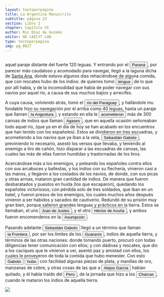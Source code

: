 ```yaml
---
layout: textoporpagina
title: La Argentina Manuscrita
subtitle: página 23
section: Libro I
chapter: Capítulo VI
author: Rui Díaz de Guzmán
editor: HD CAICYT LAB
type: textoporpagina
img: pg_0027
---
```

<div class="row">
    <div class="column">
<p>aquel paraje distante del fuerte 120 leguas. Y entrando por el <a href="https://recogito.pelagios.org/document/wzqxhk0h3vpikm/part/1/edit#9cbcd2d1-f017-4dad-862a-1537d55d9665" target="_blank"><button class="balloon" data-balloon-pos="up" data-balloon-length="large" data-balloon="Refiere al Río Paraná.">Paraná</button></a>, por parecer más caudaloso y acomodado para navegar, llegó a la laguna dicha de <a href="https://recogito.pelagios.org/document/wzqxhk0h3vpikm/part/1/edit#738446f9-4081-44fb-b11d-c77e2379e186" target="_blank">Santa Ana</a>, donde estuvo algunos días rehaciéndose de alguna comida, que con rescates hubo de los indios: de quienes tomó <button class="balloon" data-balloon-pos="up" data-balloon-length="large" data-balloon="Los testimonios en Santa Ana fueron recogidos por Francisco del Puerto, a quien Caboto halló en la desembocadura del Paraná y que el texto de Rui Díaz no menciona.">lengua</button> de lo que por allí había, y de la incomodidad que había de poder navegar con sus navíos por aquel río, a causa de sus muchos bajíos y arrecifes.</p> <p>A cuya causa, volviendo atrás, tomó el <button class="balloon" data-balloon-pos="up" data-balloon-length="large" data-balloon="Refiere al río Paraguay.">río del Paraguay</button>, y hallándole mu fondable hizo su navegación por él arriba como 40 leguas, hasta un paraje que llaman <button class="balloon" data-balloon-pos="up" data-balloon-length="large" data-balloon="Refiere al fuerte del paraje donde el río Paraguay hace una estrechura.">la Angostura</button>; y estando en ella le <button class="balloon" data-balloon-pos="up" data-balloon-length="large" data-balloon="El enfrentamiento habría tenido lugar sobre el río Bermejo, donde los exploradores de Caboto sufrieron grandes bajas, como la del teniente Miguel Rifos. La descripción que hace Rui Díaz no coincide con lo descripto en fuentes documentales coetáneas, como tampoco aparecen datos de una toma de cautivos ni de redención de cautivos en manos de agaces.">acometieron</button> más de 300 canoas de indios que llaman <button class="balloon" data-balloon-pos="up" data-balloon-length="large" data-balloon="Sociedad nativa que habitaba en el curso inferior del río Paraguay. Pertenecían al tronco lingüístico mataco-guaycurú, eran muy hábiles canoeros y pescadores. Solían tener conflictos con los guaraníes carios que vivían río arriba y luego por extensión con los cristianos de Asunción.">Agases</button>, que en aquella ocasión señoreaban todo aquel río, (que ya en el día de hoy se han acabado en los encuentros que han tenido con los españoles). Estos se dividieron en tres escuadras, y acometiendo a los navíos que ya iban a la vela, <button class="balloon" data-balloon-pos="up" data-balloon-length="large" data-balloon="o Caboto (1477-1557), piloto y explorador de las coronas de España e Inglaterra. El propósito inicial de su expedición de 1526 era repetir la circunnavegación de Magallanes, pero decidió alterar el rumbo de su armada atraído por las noticias recolectadas en la costa brasileña, que indicaban la existencia de una sierra argentífera remontando el río austral. Con sus tripulantes exploraron la región hasta los ataques de los indios y la falta de bastimentos lo obligaron a abandonar la expedición.">Sebastián Gaboto</button>, previniendo lo necesario, asestó los versos que llevaba, y teniendo al enemigo a tiro de cañón, hizo disparar a las escuadras de canoas, las cuales las más de ellas fueron hundidas y trastornadas de los tiros.</p> <p>Acercándose más a los enemigos, y peleando los españoles contra ellos con sus arcabuces y ballestas, y los indios con su flechería, vinieron casi a las manos, y llegaron a los costados de los navíos, de donde, con sus picas y otras armas, mataron gran cantidad de indios. De manera que fueron desbaratados y puestos en huida (los que escaparon), quedando los españoles victoriosos; con pérdida solo de tres soldados, que iban en un batel, y fueron presos de los enemigos, los cuales muchos años después vinieron a ser habidos y sacados de cautiverio. Redundó de su prisión muy gran bien, porque salieron grandes lenguas y prácticos en la tierra. Estos se llamaban, el uno <button class="balloon" data-balloon-pos="up" data-balloon-length="large" data-balloon="Refiere a Juan Fuster.">Juan de Justes</button>, y el otro <button class="balloon" data-balloon-pos="up" data-balloon-length="large" data-balloon="Héctor de Acuña era un lengua que había entrado con Álvar Núñez Cabeza de Vaca al Paraguay proveniente de la costa brasileña.">Héctor de Acuña</button>, y ambos fueron encomenderos en la <a href="https://recogito.pelagios.org/document/wzqxhk0h3vpikm/part/1/edit#fbf1aab3-c871-4a30-b652-4c62bd413102" target="_blank"><button class="balloon" data-balloon-pos="up" data-balloon-length="large" data-balloon="Es Asunción del Paraguay.">Asumpción</button></a>.</p> <p>Pasando adelante <button class="balloon" data-balloon-pos="up" data-balloon-length="large" data-balloon="o Caboto (1477-1557), piloto y explorador de las coronas de España e Inglaterra. El propósito inicial de su expedición de 1526 era repetir la circunnavegación de Magallanes, pero decidió alterar el rumbo de su armada atraído por las noticias recolectadas en la costa brasileña, que indicaban la existencia de una sierra argentífera remontando el río austral. Con sus tripulantes exploraron la región hasta los ataques de los indios y la falta de bastimentos lo obligaron a abandonar la expedición.">Sebastián Gaboto</button> llegó a un término que llaman <a href="https://recogito.pelagios.org/document/wzqxhk0h3vpikm/part/1/edit#49651b51-7f9b-4e9e-9423-89cdc00ff6b2" target="_blank"><button class="balloon" data-balloon-pos="up" data-balloon-length="large" data-balloon="Refiere a una región al sur del río Pilcomayo, considerada como límite sur del guará de los carios. Actualmente es la localidad de Villeta.">la Frontera</button></a>, por ser los límites de los <button class="balloon" data-balloon-pos="up" data-balloon-length="large" data-balloon="Refiere a Los guaraníes o avá, según su autodenominación étnica original (que significa &quot;ser humano&quot;), son un grupo de pueblos que se ubican geográficamente en Paraguay, noreste de Argentina,​ sur y suroeste de Brasil, sureste de Bolivia y norte de Uruguay. El nombre significa en guaraní guerrero, ava que significa hombre y se pronuncia en forma grave entre los chiriguanos (ava guaraníes). Eran cultivadores selvícolas.">Guaranís</button>, indios de aquella tierra, y términos de las otras naciones: donde tomando puerto, procuró con todas diligencias tener comunicación con ellos; y con dádivas y rescates, que dio a los caciques que le vinieron a ver, asentó paz y amistad con ellos, los cuales le proveyeron de toda la comida que hubo menester. Con esto <button class="balloon" data-balloon-pos="up" data-balloon-length="large" data-balloon="o Sebastián Caboto (1477-1557), piloto y explorador de las coronas de España e Inglaterra. El propósito inicial de su expedición de 1526 era repetir la circunnavegación de Magallanes, pero decidió alterar el rumbo de su armada atraído por las noticias recolectadas en la costa brasileña, que indicaban la existencia de una sierra argentífera remontando el río austral. Con sus tripulantes exploraron la región hasta los ataques de los indios y la falta de bastimentos lo obligaron a abandonar la expedición.">Gaboto</button> <button class="balloon" data-balloon-pos="up" data-balloon-length="large" data-balloon="Las únicas piezas valiosas declaradas por Caboto a su regreso a España fueron una cofia de hojas de plata baja y unas cuantas cuentas del mismo metal.">hubo</button> con facilidad algunas piezas de plata, y manillas de oro, manzanas de cobre, y otras cosas de las que a <button class="balloon" data-balloon-pos="up" data-balloon-length="large" data-balloon="O Aleixo Garcia (Alentejo, ?-San Pedro del Ycuamandiyú, fines de 1525), navegante portugués. Participó en expediciones por América del Sur. Primer europeo en entrar en contacto con el Incanato. Según se documenta García, partó desde la costa de Brasil a la altura de la Isla de Santa Catalina, por tierra, hasta alcanzar Perú. Desde los Andes, junto a sus aliados, se hicieron de un fabuloso tesoro en metales preciosos, pero al retornar fueron atacados mortalmente por indígenas en el río Paraguay.">Alejos García</button> habían quitado, y él había traído del <a href="https://recogito.pelagios.org/document/wzqxhk0h3vpikm/part/1/edit#954839f5-da4b-4bd6-a23c-87e25b828c2c" target="_blank"><button class="balloon" data-balloon-pos="up" data-balloon-length="large" data-balloon="Refiere al virreinato de Perú, creado en 1542, inicialmente incluía toda América del Sur bajo control español a excepción de las costas de lo que hoy es Venezuela. Más tarde perdió jurisdicción, con la creación del Virreinato de la Nueva Granada en 1739, sobre las áreas que actualmente constituyen Colombia, Ecuador, Panamá y Venezuela y, más tarde, con la creación del Virreinato del Río de la Plata en 1776, lo que hoy es Argentina, Uruguay, Paraguay y Bolivia.">Perú</button></a>, de la jornada que hizo a los <button class="balloon" data-balloon-pos="up" data-balloon-length="large" data-balloon="Refiere al pueblo charca, etnia que habitó la región del actual departamento de Chuquisaca, Bolivia. Desde fines del siglo XV fueron súbditos del Incanato. Regularmente sufrían incursiones de los avá guaraní, desde el actual Paraguay, al este, los chiriguanos.">Charcas</button>, cuando le mataron los indios de aquella tierra.</p></div>

<div class="column">
<a href="{{site.baseurl}}/assets/img/argentina_manuscrita/{{page.img}}.jpg"><img src="{{site.baseurl}}/assets/img/argentina_manuscrita/{{page.img}}.jpg"></a>
</div>
</div>